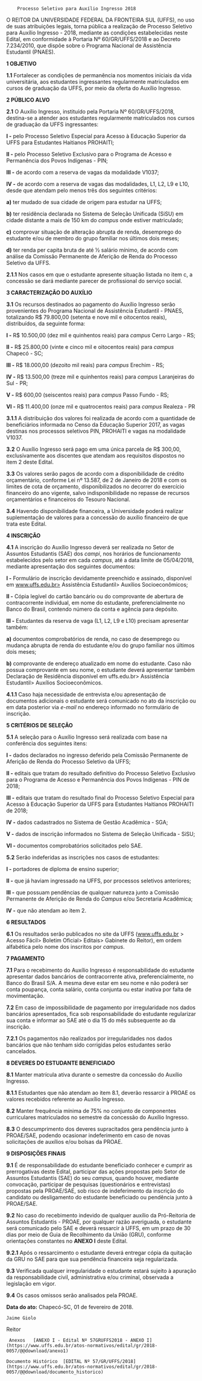         Processo Seletivo para Auxílio Ingresso 2018  

O REITOR DA UNIVERSIDADE FEDERAL DA FRONTEIRA SUL (UFFS), no uso de suas atribuições legais, torna pública a realização de Processo Seletivo para Auxílio Ingresso - 2018, mediante as condições estabelecidas neste Edital, em conformidade à Portaria Nº 60/GR/UFFS/2018 e ao Decreto 7.234/2010, que dispõe sobre o Programa Nacional de Assistência Estudantil (PNAES).

  **1 OBJETIVO**

 **1.1** Fortalecer as condições de permanência nos momentos iniciais da vida universitária, aos estudantes ingressantes regularmente matriculados em cursos de graduação da UFFS, por meio da oferta do Auxílio Ingresso.

  **2 PÚBLICO ALVO**

 **2.1** O Auxílio Ingresso, instituído pela Portaria Nº 60/GR/UFFS/2018, destina-se a atender aos estudantes regularmente matriculados nos cursos de graduação da UFFS ingressantes:

 **I -** pelo Processo Seletivo Especial para Acesso à Educação Superior da UFFS para Estudantes Haitianos PROHAITI;

 **II -** pelo Processo Seletivo Exclusivo para o Programa de Acesso e Permanência dos Povos Indígenas - PIN;

 **III -** de acordo com a reserva de vagas da modalidade V1037;

 **IV -** de acordo com a reserva de vagas das modalidades, L1, L2, L9 e L10, desde que atendam pelo menos três dos seguintes critérios: 

 **a)** ter mudado de sua cidade de origem para estudar na UFFS; 

 **b)** ter residência declarada no Sistema de Seleção Unificada (SiSU) em cidade distante a mais de 150 km do *campus* onde estiver matriculado; 

 **c)** comprovar situação de alteração abrupta de renda, desemprego do estudante e/ou de membro do grupo familiar nos últimos dois meses; 

 **d)** ter renda per capita bruta de até ½ salário mínimo, de acordo com análise da Comissão Permanente de Aferição de Renda do Processo Seletivo da UFFS.

 **2.1.1** Nos casos em que o estudante apresente situação listada no item c, a concessão se dará mediante parecer de profissional do serviço social.

  **3 CARACTERIZAÇÃO DO AUXÍLIO**

 **3.1** Os recursos destinados ao pagamento do Auxílio Ingresso serão provenientes do Programa Nacional de Assistência Estudantil - PNAES, totalizando R$ 79.800,00 (setenta e nove mil e oitocentos reais), distribuídos, da seguinte forma:

 **I -** R$ 10.500,00 (dez mil e quinhentos reais) para *campus* Cerro Largo - RS;

 **II -** R$ 25.800,00 (vinte e cinco mil e oitocentos reais) para *campus* Chapecó - SC;

 **III -** R$ 18.000,00 (dezoito mil reais) para *campus* Erechim - RS;

 **IV -** R$ 13.500,00 (treze mil e quinhentos reais) para *campus* Laranjeiras do Sul - PR;

 **V -** R$ 600,00 (seiscentos reais) para *campus* Passo Fundo - RS;

 **VI -** R$ 11.400,00 (onze mil e quatrocentos reais) para *campus* Realeza - PR

 **3.1.1** A distribuição dos valores foi realizada de acordo com a quantidade de beneficiários informada no Censo da Educação Superior 2017, as vagas destinas nos processos seletivos PIN, PROHAITI e vagas na modalidade V1037.

 **3.2** O Auxílio Ingresso será pago em uma única parcela de R$ 300,00, exclusivamente aos discentes que atendam aos requisitos dispostos no item 2 deste Edital.

 **3.3** Os valores serão pagos de acordo com a disponibilidade de crédito orçamentário, conforme Lei nº 13.587, de 2 de Janeiro de 2018 e com os limites de cota de orçamento, disponibilizados no decorrer do exercício financeiro do ano vigente, salvo indisponibilidade no repasse de recursos orçamentários e financeiros do Tesouro Nacional.

 **3.4** Havendo disponibilidade financeira, a Universidade poderá realizar suplementação de valores para a concessão do auxílio financeiro de que trata este Edital.

  **4 INSCRIÇÃO**

 **4.1** A inscrição do Auxílio Ingresso deverá ser realizada no Setor de Assuntos Estudantis (SAE) dos *campi*, nos horários de funcionamento estabelecidos pelo setor em cada *campus*, até a data limite de 05/04/2018, mediante apresentação dos seguintes documentos:

 **I -** Formulário de inscrição devidamente preenchido e assinado, disponível em www.uffs.edu.br> Assistência Estudantil> Auxílios Socioeconômicos;

 **II -** Cópia legível do cartão bancário ou do comprovante de abertura de contracorrente individual, em nome do estudante, preferencialmente no Banco do Brasil, contendo número da conta e agência para depósito.

 **III -** Estudantes da reserva de vaga (L1, L2, L9 e L10) precisam apresentar também: 

 **a)** documentos comprobatórios de renda, no caso de desemprego ou mudança abrupta de renda do estudante e/ou do grupo familiar nos últimos dois meses; 

 **b)** comprovante de endereço atualizado em nome do estudante. Caso não possua comprovante em seu nome, o estudante deverá apresentar também Declaração de Residência disponível em uffs.edu.br> Assistência Estudantil> Auxílios Socioeconômicos.

 **4.1.1** Caso haja necessidade de entrevista e/ou apresentação de documentos adicionais o estudante será comunicado no ato da inscrição ou em data posterior via *e-mail* no endereço informado no formulário de inscrição.

  **5 CRITÉRIOS DE SELEÇÃO**

 **5.1** A seleção para o Auxílio Ingresso será realizada com base na conferência dos seguintes itens:

 **I -** dados declarados no ingresso deferido pela Comissão Permanente de Aferição de Renda do Processo Seletivo da UFFS;

 **II -** editais que tratam do resultado definitivo do Processo Seletivo Exclusivo para o Programa de Acesso e Permanência dos Povos Indígenas - PIN de 2018;

 **III -** editais que tratam do resultado final do Processo Seletivo Especial para Acesso à Educação Superior da UFFS para Estudantes Haitianos PROHAITI de 2018;

 **IV -** dados cadastrados no Sistema de Gestão Acadêmica - SGA;

 **V -** dados de inscrição informados no Sistema de Seleção Unificada - SiSU;

 **VI -** documentos comprobatórios solicitados pelo SAE.

 **5.2** Serão indeferidas as inscrições nos casos de estudantes:

 **I -** portadores de diploma de ensino superior;

 **II -** que já haviam ingressado na UFFS, por processos seletivos anteriores;

 **III -** que possuam pendências de qualquer natureza junto a Comissão Permanente de Aferição de Renda do *Campus* e/ou Secretaria Acadêmica;

 **IV -** que não atendam ao item 2.

  **6 RESULTADOS**

 **6.1** Os resultados serão publicados no site da UFFS (www.uffs.edu.br > Acesso Fácil> Boletim Oficial> Editais> Gabinete do Reitor), em ordem alfabética pelo nome dos inscritos por *campus*.

  **7 PAGAMENTO**

 **7.1** Para o recebimento do Auxílio Ingresso é responsabilidade do estudante apresentar dados bancários de contracorrente ativa, preferencialmente, no Banco do Brasil S/A. A mesma deve estar em seu nome e não poderá ser conta poupança, conta salário, conta conjunta ou estar inativa por falta de movimentação.

 **7.2** Em caso de impossibilidade de pagamento por irregularidade nos dados bancários apresentados, fica sob responsabilidade do estudante regularizar sua conta e informar ao SAE até o dia 15 do mês subsequente ao da inscrição.

 **7.2.1** Os pagamentos não realizados por irregularidades nos dados bancários que não tenham sido corrigidas pelos estudantes serão cancelados.

  **8 DEVERES DO ESTUDANTE BENEFICIADO**

 **8.1** Manter matrícula ativa durante o semestre da concessão do Auxílio Ingresso.

 **8.1.1** Estudantes que não atendam ao item 8.1, deverão ressarcir à PROAE os valores recebidos referente ao Auxílio Ingresso.

 **8.2** Manter frequência mínima de 75% no conjunto de componentes curriculares matriculados no semestre da concessão do Auxílio Ingresso.

 **8.3** O descumprimento dos deveres supracitados gera pendência junto à PROAE/SAE, podendo ocasionar indeferimento em caso de novas solicitações de auxílios e/ou bolsas da PROAE.

  **9 DISPOSIÇÕES FINAIS**

 **9.1** É de responsabilidade do estudante beneficiado conhecer e cumprir as prerrogativas deste Edital, participar das ações propostas pelo Setor de Assuntos Estudantis (SAE) do seu *campus*, quando houver, mediante convocação, participar de pesquisas (questionários e entrevistas) propostas pela PROAE/SAE, sob risco de indeferimento da inscrição do candidato ou desligamento do estudante beneficiado ou pendência junto à PROAE/SAE.

 **9.2** No caso do recebimento indevido de qualquer auxílio da Pró-Reitoria de Assuntos Estudantis - PROAE, por qualquer razão averiguada, o estudante será comunicado pelo SAE e deverá ressarcir à UFFS, em um prazo de 30 dias por meio de Guia de Recolhimento da União (GRU), conforme orientações constantes no **ANEXO I** deste Edital.

 **9.2.1** Após o ressarcimento o estudante deverá entregar cópia da quitação da GRU no SAE para que sua pendência financeira seja regularizada.

 **9.3** Verificada qualquer irregularidade o estudante estará sujeito à apuração da responsabilidade civil, administrativa e/ou criminal, observada a legislação em vigor.

 **9.4** Os casos omissos serão analisados pela PROAE.

   **Data do ato:** Chapecó-SC, 01 de fevereiro de 2018.   
 

    Jaime Giolo   
 Reitor 

     Anexos   [ANEXO I - Edital Nº 57GRUFFS2018 - ANEXO I](https://www.uffs.edu.br/atos-normativos/edital/gr/2018-0057/@@download/anexo1)  

    Documento Histórico  [EDITAL Nº 57/GR/UFFS/2018](https://www.uffs.edu.br/atos-normativos/edital/gr/2018-0057/@@download/documento_historico)     
      